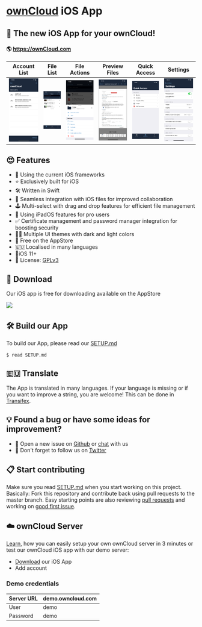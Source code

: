 # [ownCloud](https://owncloud.org) iOS App

## 📱 The new iOS App for your ownCloud!

####  🌎 https://ownCloud.com

| Account List                                                 | File List                                                    | File Actions                                                 | Preview Files                                                | Quick Access                                                 | Settings                                                     |
| ------------------------------------------------------------ | ------------------------------------------------------------ | ------------------------------------------------------------ | ------------------------------------------------------------ | ------------------------------------------------------------ | ------------------------------------------------------------ |
| <img src="fastlane/screenshots/en-US/iPhone Xs Max-11_ios_accounts_list_demo.png" alt="Simulator Screen Shot - iPhone 11 Pro"> | <img src="fastlane/screenshots/en-US/iPhone Xs Max-20_ios_files_list_demo.png" alt="Simulator Screen Shot - iPhone 11 Pro"> | <img src="fastlane/screenshots/en-US/iPhone Xs Max-21_ios_files_actions_demo.png" alt="Simulator Screen Shot - iPhone 11 Pro"> | <img src="fastlane/screenshots/en-US/iPhone Xs Max-22_ios_files_preview_pdf_demo.png" alt="Simulator Screen Shot - iPhone 11 Pro"> | <img src="fastlane/screenshots/en-US/iPhone Xs Max-40_ios_quick_access_demo.png" alt="Simulator Screen Shot - iPhone 11 Pro"> | <img src="fastlane/screenshots/en-US/iPhone Xs Max-60_ios_settings_demo.png" alt="Simulator Screen Shot - iPhone 11 Pro"> |

## 😍 Features

* 🦋 Using the current iOS frameworks
* ⭐️ Exclusively built for iOS
* 🛠 Written in Swift
* 📂 Seamless integration with iOS files for improved collaboration
* 🕹 Multi-select with drag and drop features for efficient file management
* 👑 Using iPadOS features for pro users
* ✅ Certificate management and password manager integration for boosting security
* 🏳️‍🌈 Multiple UI themes with dark and light colors
* 🚢 Free on the AppStore
* 🇪🇺 Localised in many languages
* 📱iOS 11+
* 🧩 License: [GPLv3](https://github.com/owncloud/ios-app/LICENSE)

## 📲 Download

Our iOS app is free for downloading available on the AppStore

[![](https://owncloud.org/wp-content/themes/owncloudorgnew/assets/img/clients/buttons/appstore.png)](https://apps.apple.com/app/id1359583808)

## 🛠 Build our App

To build our App, please read our [SETUP.md](https://github.com/owncloud/ios-app/blob/master/SETUP.md)

```
$ read SETUP.md
```

## 🇪🇺 Translate

The App is translated in many languages. If your language is missing or if you want to improve a string, you are welcome!
This can be done in [Transifex](https://www.transifex.com/signup/?join_project=owncloud).


## 💡 Found a bug or have some ideas for improvement?

- 💬 Open a new issue on [Github](https://github.com/owncloud/ios-app/issues/new) or [chat](https://talk.owncloud.com/) with us
- 🐥 Don't forget to follow us on [Twitter](https://twitter.com/owncloud) 

## 📋 Start contributing

Make sure you read [SETUP.md](https://github.com/owncloud/ios-app/blob/master/SETUP.md) when you start working on this project. Basically: Fork this repository and contribute back using pull requests to the master branch.
Easy starting points are also reviewing [pull requests](https://github.com/owncloud/ios-app/pulls) and working on [good first issue](https://github.com/owncloud/ios-app/labels/good%20first%20issue).

## ☁️ ownCloud Server

[Learn](https://owncloud.org/news/how-to-set-up-an-owncloud-in-3-minutes/), how you can easily setup your own ownCloud server in 3 minutes or test our ownCloud iOS app with our demo server:

- [Download](https://apps.apple.com/app/id1359583808) our iOS App
- Add account 

### Demo credentials

| Server URL | demo.owncloud.com |
| ---------- | ----------------- |
| User       | demo              |
| Password   | demo              |

